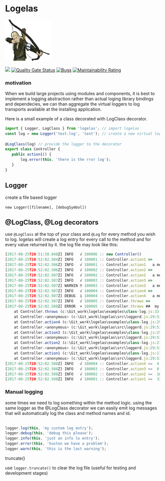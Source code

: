 # Logelas

<a href="https://travis-ci.org/nodulusteam/logelas">
<img src="./logelas.png" alt="Drawing" style="max-width: 150px!important;"/>
</a>

[<img src="https://travis-ci.org/nodulusteam/logelas.svg?branch=master">](https://travis-ci.org/nodulusteam/logelas) 
 [![Quality Gate Status](https://sonarcloud.io/api/project_badges/measure?project=nodulusteam_logelas&metric=alert_status)](https://sonarcloud.io/dashboard?id=nodulusteam_logelas)
[![Bugs](https://sonarcloud.io/api/project_badges/measure?project=nodulusteam_logelas&metric=bugs)](https://sonarcloud.io/dashboard?id=nodulusteam_logelas)
[![Maintainability Rating](https://sonarcloud.io/api/project_badges/measure?project=nodulusteam_logelas&metric=sqale_rating)](https://sonarcloud.io/dashboard?id=nodulusteam_logelas)

### motivation
When we build large projects using modules and components, it is best to implement a logging abstraction rather than actual loging library bindings and dependecies, we can than aggregate the virtual loggers to log transports available at the installing application.

Here is a small example of a class decorated with LogClass decorator.

 ```typescript
import { Logger, LogClass } from 'logelas'; // import logelas
const log = new Logger('test.log', 'test'); // create a new virtual logger

@LogClass(log) // provide the logger to the decorator
export class Controller {   
    public action1() {
        log.error(this, 'there is the rror log');
    }
}

 ```

















## Logger
create a file based logger

`new Logger([filename], [debugSymbol])`

## @LogClass, @Log  decorators

use `@LogClass` at the top of your class and `@Log` for every method you wish to log.
logelas will create a log entry for every call to the method and for every value returned by it. the log file may look like this:
```javascript
[2017-08-25T20:51:58.848Z] INFO   √ 100006 :: new Controller() 
[2017-08-25T20:52:02.504Z] INFO   √ 100001 :: Controller.action1 =>  
[2017-08-25T20:52:02.506Z] INFO   √ 100001 :: Controller.action1   a message from inside the method
[2017-08-25T20:52:02.506Z] INFO   √ 100002 :: Controller.action2 =>  
[2017-08-25T20:52:02.507Z] INFO   √ 100002 :: Controller.action2   a message from inside the method
[2017-08-25T20:52:02.507Z] INFO   √ 100003 :: Controller.action3 =>  
[2017-08-25T20:52:02.507Z] WARNIN ‼ 100003 :: Controller.action3   a message from inside the method
[2017-08-25T20:52:02.507Z] INFO   √ 100004 :: Controller.action4 =>  
[2017-08-25T20:52:02.507Z] DEBUG  i 100004 :: Controller.action4   a message from inside the method
[2017-08-25T20:52:02.507Z] INFO   √ 100005 :: Controller.throws =>  
[2017-08-25T20:52:02.508Z] ERROR  × 100005 :: Controller.throws ##  my bad Error: my bad
    at Controller.throws (c:\Git_work\logelas\examples\class-log.js:33:16)
    at Controller.<anonymous> (c:\Git_work\logelas\src\loggerd.js:29:53)
    at Controller.action4 (c:\Git_work\logelas\examples\class-log.js:29:14)
    at Controller.<anonymous> (c:\Git_work\logelas\src\loggerd.js:29:53)
    at Controller.action3 (c:\Git_work\logelas\examples\class-log.js:25:21)
    at Controller.<anonymous> (c:\Git_work\logelas\src\loggerd.js:29:53)
    at Controller.action2 (c:\Git_work\logelas\examples\class-log.js:21:21)
    at Controller.<anonymous> (c:\Git_work\logelas\src\loggerd.js:29:53)
    at Controller.action1 (c:\Git_work\logelas\examples\class-log.js:17:21)
    at Controller.<anonymous> (c:\Git_work\logelas\src\loggerd.js:29:53)
[2017-08-25T20:52:02.508Z] INFO   √ 100004 :: Controller.action4 <=  4
[2017-08-25T20:52:02.508Z] INFO   √ 100003 :: Controller.action3 <=  8
[2017-08-25T20:52:02.508Z] INFO   √ 100002 :: Controller.action2 <=  16
[2017-08-25T20:52:02.508Z] INFO   √ 100001 :: Controller.action1 <=  32
```


### Manual logging
some times we need to log something within the method logic. using the same logger as the @LogClass decorator we can easily emit log messages that will automatically log the class and method names and id.

```javascript

logger.log(this, 'my custom log entry');
logger.debug(this, 'debug this please');
logger.info(this, 'just an info lo entry');
logger.error(this, 'huston we have a problem');
logger.warn(this, 'this is the last warning');

```

truncate()

use `logger.truncate()` to clear the log file (useful for testing and development stages)
